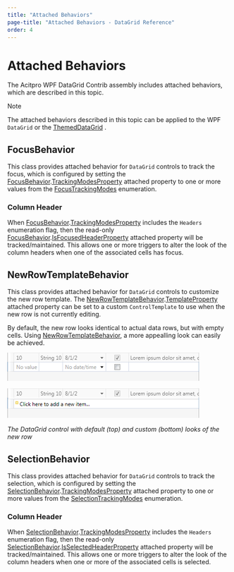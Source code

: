 ```yaml
---
title: "Attached Behaviors"
page-title: "Attached Behaviors - DataGrid Reference"
order: 4
---
```

# Attached Behaviors

The Acitpro WPF DataGrid Contrib assembly includes attached behaviors, which are described in this topic.

> [!NOTE]
> The attached behaviors described in this topic can be applied to the WPF `DataGrid` or the [ThemedDataGrid](xref:@ActiproUIRoot.Controls.DataGrid.ThemedDataGrid) .

## FocusBehavior

This class provides attached behavior for `DataGrid` controls to track the focus, which is configured by setting the [FocusBehavior](xref:@ActiproUIRoot.Controls.DataGrid.FocusBehavior).[TrackingModesProperty](xref:@ActiproUIRoot.Controls.DataGrid.FocusBehavior.TrackingModesProperty) attached property to one or more values from the [FocusTrackingModes](xref:@ActiproUIRoot.Controls.DataGrid.FocusTrackingModes) enumeration.

### Column Header

When [FocusBehavior](xref:@ActiproUIRoot.Controls.DataGrid.FocusBehavior).[TrackingModesProperty](xref:@ActiproUIRoot.Controls.DataGrid.FocusBehavior.TrackingModesProperty) includes the `Headers` enumeration flag, then the read-only [FocusBehavior](xref:@ActiproUIRoot.Controls.DataGrid.FocusBehavior).[IsFocusedHeaderProperty](xref:@ActiproUIRoot.Controls.DataGrid.FocusBehavior.IsFocusedHeaderProperty) attached property will be tracked/maintained. This allows one or more triggers to alter the look of the column headers when one of the associated cells has focus.

## NewRowTemplateBehavior

This class provides attached behavior for `DataGrid` controls to customize the new row template.  The [NewRowTemplateBehavior](xref:@ActiproUIRoot.Controls.DataGrid.NewRowTemplateBehavior).[TemplateProperty](xref:@ActiproUIRoot.Controls.DataGrid.NewRowTemplateBehavior.TemplateProperty) attached property can be set to a custom `ControlTemplate` to use when the new row is not currently editing.

By default, the new row looks identical to actual data rows, but with empty cells. Using [NewRowTemplateBehavior](xref:@ActiproUIRoot.Controls.DataGrid.NewRowTemplateBehavior), a more appealling look can easily be achieved.

![Screenshot](./images/datagrid-new-row-default.png)

![Screenshot](./images/datagrid-new-row-custom.png)

*The DataGrid control with default (top) and custom (bottom) looks of the new row*

## SelectionBehavior

This class provides attached behavior for `DataGrid` controls to track the selection, which is configured by setting the [SelectionBehavior](xref:@ActiproUIRoot.Controls.DataGrid.SelectionBehavior).[TrackingModesProperty](xref:@ActiproUIRoot.Controls.DataGrid.SelectionBehavior.TrackingModesProperty) attached property to one or more values from the [SelectionTrackingModes](xref:@ActiproUIRoot.Controls.DataGrid.SelectionTrackingModes) enumeration.

### Column Header

When [SelectionBehavior](xref:@ActiproUIRoot.Controls.DataGrid.SelectionBehavior).[TrackingModesProperty](xref:@ActiproUIRoot.Controls.DataGrid.SelectionBehavior.TrackingModesProperty) includes the `Headers` enumeration flag, then the read-only [SelectionBehavior](xref:@ActiproUIRoot.Controls.DataGrid.SelectionBehavior).[IsSelectedHeaderProperty](xref:@ActiproUIRoot.Controls.DataGrid.SelectionBehavior.IsSelectedHeaderProperty) attached property will be tracked/maintained. This allows one or more triggers to alter the look of the column headers when one or more of the associated cells is selected.
